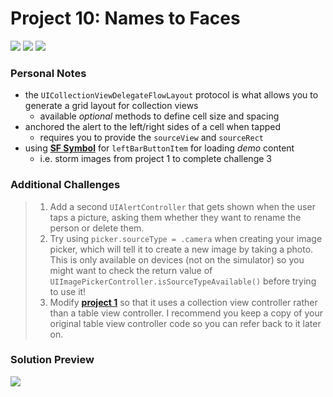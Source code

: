 # Project 10: Names to Faces

[![](https://img.shields.io/badge/Hacking%20with%20iOS-2019.10.26-36A9AE?logo=gumroad)](https://www.hackingwithswift.com/store/hacking-with-ios) [![](https://img.shields.io/badge/Xcode-11.2-3d8af0?logo=xcode)](#) [![](https://img.shields.io/badge/Swift-5.1-FA7343?logo=swift)](#)

### Personal Notes
- the `UICollectionViewDelegateFlowLayout` protocol is what allows you to generate a grid layout for collection views
    - available _optional_ methods to define cell size and spacing
- anchored the alert to the left/right sides of a cell when tapped
    - requires you to provide the `sourceView` and `sourceRect`
- using [**SF Symbol**](https://developer.apple.com/design/human-interface-guidelines/sf-symbols/overview/) for `leftBarButtonItem` for loading _demo_ content
    - i.e. storm images from project 1 to complete challenge 3

### Additional Challenges
> 1. Add a second `UIAlertController` that gets shown when the user taps a picture, asking them whether they want to rename the person or delete them.
> 2. Try using `picker.sourceType = .camera` when creating your image picker, which will tell it to create a new image by taking a photo. This is only available on devices (not on the simulator) so you might want to check the return value of `UIImagePickerController.isSourceTypeAvailable()` before trying to use it!
> 3. Modify [**project 1**](https://github.com/seventhaxis/hacking-with-ios/tree/master/projects/p01.storm-viewer/) so that it uses a collection view controller rather than a table view controller. I recommend you keep a copy of your original table view controller code so you can refer back to it later on.

### Solution Preview
<img src="https://user-images.githubusercontent.com/4438390/71624030-75ddde80-2bae-11ea-9584-f9b7a446c674.png">
